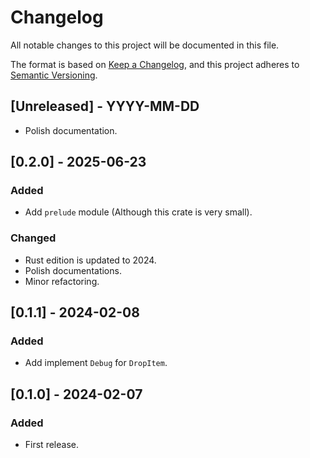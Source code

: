 # Changelog

All notable changes to this project will be documented in this file.

The format is based on [Keep a Changelog](https://keepachangelog.com/en/1.1.0/),
and this project adheres to [Semantic Versioning](https://semver.org/spec/v2.0.0.html).

## [Unreleased] - YYYY-MM-DD

- Polish documentation.

## [0.2.0] - 2025-06-23

### Added

- Add `prelude` module (Although this crate is very small).

### Changed

- Rust edition is updated to 2024.
- Polish documentations.
- Minor refactoring.

## [0.1.1] - 2024-02-08

### Added

- Add implement `Debug` for `DropItem`.

## [0.1.0] - 2024-02-07

### Added

- First release.
